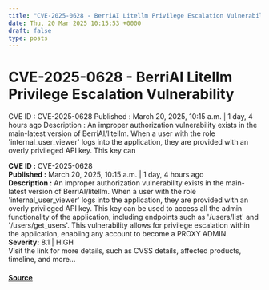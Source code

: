 ```yaml
---
title: "CVE-2025-0628 - BerriAI Litellm Privilege Escalation Vulnerability"
date: Thu, 20 Mar 2025 10:15:53 +0000
draft: false
type: posts
---
```

# CVE-2025-0628 - BerriAI Litellm Privilege Escalation Vulnerability





 CVE ID : CVE-2025-0628 Published : March 20, 2025, 10:15 a.m. | 1 day, 4 hours ago Description : An improper authorization vulnerability exists in the main-latest version of BerriAI/litellm. When a user with the role 'internal_user_viewer' logs into the application, they are provided with an overly privileged API key. This key can

**CVE ID :** CVE-2025-0628  
**Published :** March 20, 2025, 10:15 a.m. | 1 day, 4 hours ago  
**Description :** An improper authorization vulnerability exists in the main-latest version of BerriAI/litellm. When a user with the role 'internal\_user\_viewer' logs into the application, they are provided with an overly privileged API key. This key can be used to access all the admin functionality of the application, including endpoints such as '/users/list' and '/users/get\_users'. This vulnerability allows for privilege escalation within the application, enabling any account to become a PROXY ADMIN.  
**Severity:** 8.1 | HIGH  
Visit the link for more details, such as CVSS details, affected products, timeline, and more...

#### [Source](https://cvefeed.io/vuln/detail/CVE-2025-0628)

